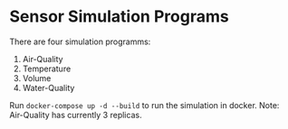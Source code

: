 # Sensor Simulation Programs

There are four simulation programms:

1. Air-Quality
2. Temperature
3. Volume
4. Water-Quality

Run `docker-compose up -d --build` to run the simulation in docker.
Note: Air-Quality has currently 3 replicas.
